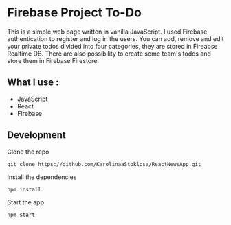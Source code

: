 # Firebase Project To-Do

This is a simple web page written in vanilla JavaScript. I used Firebase authentication to register and log in the users. You can add, remove and edit your private todos divided into four categories, they are stored in Fireabse Realtime DB. There are also possibility to create some team's todos and store them in Firebase Firestore. 

## What I use :

- JavaScript
- React
- Firebase

## Development

Clone the repo

`git clone https://github.com/KarolinaaStoklosa/ReactNewsApp.git`  

Install the dependencies  

`npm install`

Start the app
  
`npm start`
